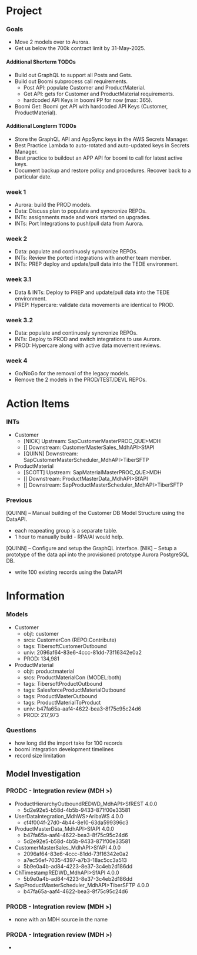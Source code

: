 # Project

### Goals
- Move 2 models over to Aurora.
- Get us below the 700k contract limit by 31-May-2025.

#### Additional Shorterm TODOs
- Build out GraphQL to support all Posts and Gets.
- Build out Boomi subprocess call requirements.
  + Post API: populate Customer and ProductMaterial.
  + Get API: gets for Customer and ProductMaterial requirements.
  + hardcoded API Keys in boomi PP for now (max: 365).
- Boomi Get: Boomi get API with hardcoded API Keys (Customer, ProductMaterial).

#### Additional Longterm TODOs
- Store the GraphQL API and AppSync keys in the AWS Secrets Manager.
- Best Practice Lambda to auto-rotated and auto-updated keys in Secrets Manager.
- Best practice to buildout an APP API for boomi to call for latest active keys.
- Document backup and restore policy and procedures. Recover back to a particular date.

### week 1
- Aurora: build the PROD models.
- Data: Discuss plan to populate and syncronize REPOs.
- INTs: assignments made and work started on upgrades.
- INTs: Port Integrations to push/pull data from Aurora.

### week 2
- Data: populate and continuosly syncronize REPOs.
- INTs: Review the ported integrations with another team member.
- INTs: PREP deploy and update/pull data into the TEDE environment.

### week 3.1
- Data & INTs: Deploy to PREP and update/pull data into the TEDE environment.
- PREP: Hypercare: validate data movements are identical to PROD.

### week 3.2
- Data: populate and continuosly syncronize REPOs.
- INTs: Deploy to PROD and switch integrations to use Aurora.
- PROD: Hypercare along with active data movement reviews.

### week 4
- Go/NoGo for the removal of the legacy models.
- Remove the 2 models in the PROD/TEST/DEVL REPOs.

# Action Items

### INTs
- Customer
  + [NICK] Upstream: SapCustomerMasterPROC_QUE>MDH
  + []  Downstream: CustomerMasterSales_MdhAPI>SfAPI
  + [QUINN] Downstream: SapCustomerMasterScheduler_MdhAPI>TiberSFTP
- ProductMaterial
  + [SCOTT] Upstream: SapMaterialMasterPROC_QUE>MDH
  + [] Downstream: ProductMasterData_MdhAPI>SfAPI
  + [] Downstream: SapProductMasterScheduler_MdhAPI>TiberSFTP

### Previous
[QUINN] – Manual building of the Customer DB Model Structure using the DataAPI.
  + each reapeating group is a separate table.
  + 1 hour to manually build - RPA/AI would help.

[QUINN] – Configure and setup the GraphQL interface.
[NIK] – Setup a prototype of the data api into the provisioned prototype Aurora PostgreSQL DB.
  + write 100 existing records using the DataAPI

# Information

### Models
- Customer
  + objt: customer
  + srcs: CustomerCon (REPO:Contribute)
  + tags: TibersoftCustomerOutbound
  + univ: 2096af64-83e6-4ccc-81dd-73f16342e0a2
  + PROD: 134,981
- ProductMaterial
  + objt: productmaterial
  + srcs: ProductMaterialCon (MODEL:both)
  + tags: TibersoftProductOutbound
  + tags: SalesforceProductMaterialOutbound
  + tags: ProductMasterOutbound
  + tags: ProductMaterialToProduct
  + univ: b47fa65a-aaf4-4622-bea3-8f75c95c24d6
  + PROD: 217,973

### Questions
- how long did the import take for 100 records
- boomi integration development timelines
- record size limitation

## Model Investigation

### PRODC - Integration review (MDH >)
- ProductHierarchyOutboundREDWD_MdhAPI>SfREST 4.0.0
  + 5d2e92e5-b58d-4b5b-9433-871f00e33581
- UserDataIntegration_MdhWS>AribaWS 4.0.0
  + cf4f004f-27d0-4b44-8e10-63da599396c3
- ProductMasterData_MdhAPI>SfAPI 4.0.0
  + b47fa65a-aaf4-4622-bea3-8f75c95c24d6
  + 5d2e92e5-b58d-4b5b-9433-871f00e33581
- CustomerMasterSales_MdhAPI>SfAPI 4.0.0
  + 2096af64-83e6-4ccc-81dd-73f16342e0a2
  + a7ec56ef-7035-4397-a7b3-18ac5cc3a513
  + 5b9e0a4b-ad84-4223-8e37-3c4eb2d186dd
- ChTimestampREDWD_MdhAPI>SfAPI 4.0.0
  + 5b9e0a4b-ad84-4223-8e37-3c4eb2d186dd
- SapProductMasterScheduler_MdhAPI>TiberSFTP 4.0.0
  + b47fa65a-aaf4-4622-bea3-8f75c95c24d6

### PRODB - Integration review (MDH >)
- none with an MDH source in the name

### PRODA - Integration review (MDH >)
-
